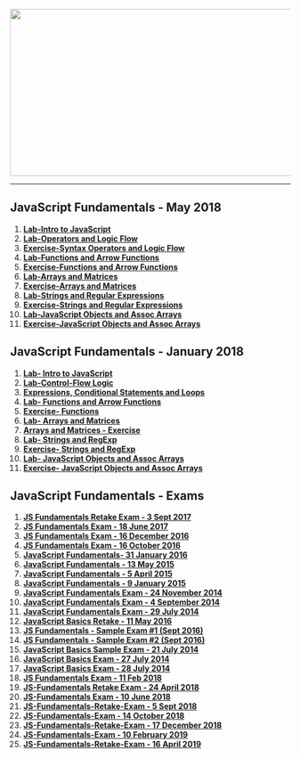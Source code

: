 <a href="#"><img src="https://i.imgur.com/VNEWH5M.png"  width="1000" height="300"></img></a>

---
## <b>JavaScript Fundamentals - May 2018</b>
1.  [**Lab-Intro to JavaScript**](https://github.com/IvayloIV/JS-Core-Fundamentals/tree/master/JavaScript%20Fundamentals-May2018/Lab-Intro_to_JavaScript)
2.  [**Lab-Operators and Logic Flow**](https://github.com/IvayloIV/JS-Core-Fundamentals/tree/master/JavaScript%20Fundamentals-May2018/Lab-Operators_and_Logic_Flow)
3.  [**Exercise-Syntax Operators and Logic Flow**](https://github.com/IvayloIV/JS-Core-Fundamentals/tree/master/JavaScript%20Fundamentals-May2018/Exercise-Syntax_Operators_and_Logic_Flow)
4.  [**Lab-Functions and Arrow Functions**](https://github.com/IvayloIV/JS-Core-Fundamentals/tree/master/JavaScript%20Fundamentals-May2018/Lab-Functions_and_Arrow_Functions)
5.  [**Exercise-Functions and Arrow Functions**](https://github.com/IvayloIV/JS-Core-Fundamentals/tree/master/JavaScript%20Fundamentals-May2018/Exercise-Functions_and_Arrow_Functions)
6.  [**Lab-Arrays and Matrices**](https://github.com/IvayloIV/JS-Core-Fundamentals/tree/master/JavaScript%20Fundamentals-May2018/Lab-Arrays_and_Matrices)
7.  [**Exercise-Arrays and Matrices**](https://github.com/IvayloIV/JS-Core-Fundamentals/tree/master/JavaScript%20Fundamentals-May2018/Exercise-Arrays_and_Matrices)
8.  [**Lab-Strings and Regular Expressions**](https://github.com/IvayloIV/JS-Core-Fundamentals/tree/master/JavaScript%20Fundamentals-May2018/Lab-Strings_and_Regular_Expressions)
9.  [**Exercise-Strings and Regular Expressions**](https://github.com/IvayloIV/JS-Core-Fundamentals/tree/master/JavaScript%20Fundamentals-May2018/Exercise-Strings_and_Regular_Expressions)
10.  [**Lab-JavaScript Objects and Assoc Arrays**](https://github.com/IvayloIV/JS-Core-Fundamentals/tree/master/JavaScript%20Fundamentals-May2018/Lab-JavaScript_Objects_and_Assoc_Arrays)
11.  [**Exercise-JavaScript Objects and Assoc Arrays**](https://github.com/IvayloIV/JS-Core-Fundamentals/tree/master/JavaScript%20Fundamentals-May2018/Exercise-JavaScript_Objects_and_Assoc_Arrays)

## <b>JavaScript Fundamentals - January 2018</b>
1.  <a href="https://github.com/IvayloIV/JS-Core-Fundamentals/tree/master/JavaScript%20Fundamentals-January2018/Lab-%20Intro%20to%20JavaScript" > <b>Lab- Intro to JavaScript</b> </a> 
2.  <a href="https://github.com/IvayloIV/JS-Core-Fundamentals/tree/master/JavaScript%20Fundamentals-January2018/Lab-Control-Flow%20Logic" > <b>Lab-Control-Flow Logic</b> </a> 
3.  <a href="https://github.com/IvayloIV/JS-Core-Fundamentals/tree/master/JavaScript%20Fundamentals-January2018/Expressions%2C%20Conditional%20Statements%20and%20Loops" > <b>Expressions, Conditional Statements and Loops</b> </a> 
4.  <a href="https://github.com/IvayloIV/JS-Core-Fundamentals/tree/master/JavaScript%20Fundamentals-January2018/Lab-%20Functions%20and%20Arrow%20Functions" > <b>Lab- Functions and Arrow Functions</b> </a> 
5.  <a href="https://github.com/IvayloIV/JS-Core-Fundamentals/tree/master/JavaScript%20Fundamentals-January2018/Exercise-%20Functions" > <b>Exercise- Functions</b> </a> 
6.  <a href="https://github.com/IvayloIV/JS-Core-Fundamentals/tree/master/JavaScript%20Fundamentals-January2018/Lab-%20Arrays%20and%20Matrices" > <b>Lab- Arrays and Matrices</b> </a> 
7.  <a href="https://github.com/IvayloIV/JS-Core-Fundamentals/tree/master/JavaScript%20Fundamentals-January2018/Arrays%20and%20Matrices%20-%20Exercise" > <b>Arrays and Matrices - Exercise</b> </a> 
8.  <a href="https://github.com/IvayloIV/JS-Core-Fundamentals/tree/master/JavaScript%20Fundamentals-January2018/Lab-%20Strings%20and%20RegExp" > <b>Lab- Strings and RegExp</b> </a> 
9.  <a href="https://github.com/IvayloIV/JS-Core-Fundamentals/tree/master/JavaScript%20Fundamentals-January2018/Exercise-%20Strings%20and%20RegExp" > <b>Exercise- Strings and RegExp</b> </a> 
10.  <a href="https://github.com/IvayloIV/JS-Core-Fundamentals/tree/master/JavaScript%20Fundamentals-January2018/Lab-%20JavaScript%20Objects%20and%20Assoc%20Arrays" > <b>Lab- JavaScript Objects and Assoc Arrays</b> </a> 
11.  <a href="https://github.com/IvayloIV/JS-Core-Fundamentals/tree/master/JavaScript%20Fundamentals-January2018/Exercise-%20JavaScript%20Objects%20and%20Assoc%20Arrays" > <b>Exercise- JavaScript Objects and Assoc Arrays</b> </a> 

## <b>JavaScript Fundamentals - Exams</b>
1.  <a href="https://github.com/IvayloIV/JS-Core-Fundamentals/tree/master/JavaScript%20-Exams/JS%20Fundamentals%20Retake%20Exam%20-%203%20Sept%202017" > <b>JS Fundamentals Retake Exam - 3 Sept 2017</b> </a>
2.  <a href="https://github.com/IvayloIV/JS-Core-Fundamentals/tree/master/JavaScript%20-Exams/JS%20Fundamentals%20Exam%20-%2018%20June%202017" > <b>JS Fundamentals Exam - 18 June 2017</b> </a>
3.  <a href="https://github.com/IvayloIV/JS-Core-Fundamentals/tree/master/JavaScript%20-Exams/JS%20Fundamentals%20Exam%20-%2016%20December%202016" > <b>JS Fundamentals Exam - 16 December 2016</b> </a>
4.  <a href="https://github.com/IvayloIV/JS-Core-Fundamentals/tree/master/JavaScript%20-Exams/JS%20Fundamentals%20Exam%20-%2016%20October%202016" > <b>JS Fundamentals Exam - 16 October 2016</b> </a>
5.  <a href="https://github.com/IvayloIV/JS-Core-Fundamentals/tree/master/JavaScript%20-Exams/JavaScript%20Fundamentals-%2031%20January%202016" > <b>JavaScript Fundamentals- 31 January 2016</b> </a>
6.  <a href="https://github.com/IvayloIV/JS-Core-Fundamentals/tree/master/JavaScript%20-Exams/JavaScript%20Fundamentals%20-%2013%20May%202015" > <b>JavaScript Fundamentals - 13 May 2015</b> </a>
7.  <a href="https://github.com/IvayloIV/JS-Core-Fundamentals/tree/master/JavaScript%20-Exams/JavaScript%20Basics%20-%205%20April%202015" > <b>JavaScript Fundamentals - 5 April 2015</b> </a>
8.  <a href="https://github.com/IvayloIV/JS-Core-Fundamentals/tree/master/JavaScript%20-Exams/JavaScript%20Fundamentals%20-%209%20January%202015" > <b>JavaScript Fundamentals - 9 January 2015</b> </a>
9.  <a href="https://github.com/IvayloIV/JS-Core-Fundamentals/tree/master/JavaScript%20-Exams/JavaScript%20Fundamentals%20Exam%20-%2024%20November%202014" > <b>JavaScript Fundamentals Exam - 24 November 2014</b> </a>
10.  <a href="https://github.com/IvayloIV/JS-Core-Fundamentals/tree/master/JavaScript%20-Exams/JavaScript%20Fundamentals%20Exam%20-%204%20September%202014" > <b>JavaScript Fundamentals Exam - 4 September 2014</b> </a>
11.  <a href="https://github.com/IvayloIV/JS-Core-Fundamentals/tree/master/JavaScript%20-Exams/JavaScript%20Fundamentals%20Exam%20-%2029%20July%202014" > <b>JavaScript Fundamentals Exam - 29 July 2014</b> </a>
12.  <a href="https://github.com/IvayloIV/JS-Core-Fundamentals/tree/master/JavaScript%20-Exams/JavaScript%20Basics%20Retake%20-%2011%20May%202016" > <b>JavaScript Basics Retake - 11 May 2016</b> </a>
13.  <a href="https://github.com/IvayloIV/JS-Core-Fundamentals/tree/master/JavaScript%20-Exams/JS%20Fundamentals%20-%20Sample%20Exam%20%231%20(Sept%202016)" > <b>JS Fundamentals - Sample Exam #1 (Sept 2016)</b> </a>
14.  <a href="https://github.com/IvayloIV/JS-Core-Fundamentals/tree/master/JavaScript%20-Exams/JS%20Fundamentals%20-%20Sample%20Exam%20%232%20(Sept%202016)" > <b>JS Fundamentals - Sample Exam #2 (Sept 2016)</b> </a>
15.  [**JavaScript Basics Sample Exam - 21 July 2014**](https://github.com/IvayloIV/JS-Core-Fundamentals/tree/master/JavaScript%20-Exams/JavaScript%20Basics%20Sample%20Exam%20-%2021%20July%202014)
16.  [**JavaScript Basics Exam - 27 July 2014**](https://github.com/IvayloIV/JS-Core-Fundamentals/tree/master/JavaScript%20-Exams/JavaScript%20Basics%20Exam%20-%2027%20July%202014)
17.  [**JavaScript Basics Exam - 28 July 2014**](https://github.com/IvayloIV/JS-Core-Fundamentals/tree/master/JavaScript%20-Exams/JavaScript%20Basics%20Exam%20-%2028%20July%202014)
18.  [**JS Fundamentals Exam - 11 Feb 2018**](https://github.com/IvayloIV/JS-Core-Fundamentals/tree/master/JavaScript%20-Exams/JS%20Fundamentals%20Exam%20-%2011%20Feb%202018)
19.  [**JS-Fundamentals Retake Exam - 24 April 2018**](https://github.com/IvayloIV/JS-Core-Fundamentals/tree/master/JavaScript%20-Exams/JS-Fundamentals_Retake_Exam-24_April_2018)
20.  [**JS-Fundamentals Exam - 10 June 2018**](https://github.com/IvayloIV/JS-Core-Fundamentals/tree/master/JavaScript%20-Exams/JS-Fundamentals_Exam-10_June_2018)
21.  [**JS-Fundamentals-Retake-Exam - 5 Sept 2018**](https://github.com/IvayloIV/JS-Core-Fundamentals/tree/master/JavaScript%20-Exams/JS-Fundamentals-Retake-Exam-5_Sept_2018)
22.  [**JS-Fundamentals-Exam - 14 October 2018**](https://github.com/IvayloIV/JS-Core-Fundamentals/tree/master/JavaScript%20-Exams/JS-Fundamentals-Exam-14_October_2018)
23.  [**JS-Fundamentals-Retake-Exam - 17 December 2018**](https://github.com/IvayloIV/JS-Core-Fundamentals/tree/master/JavaScript%20-Exams/JS-Fundamentals-Retake-Exam-17-December-2018)
24.  [**JS-Fundamentals-Exam - 10 February 2019**](https://github.com/IvayloIV/JS-Core-Fundamentals/tree/master/JavaScript%20-Exams/JS-Fundamentals-Exam-10_February_2019)
25.  [**JS-Fundamentals-Retake-Exam - 16 April 2019**](https://github.com/IvayloIV/JS-Core-Fundamentals/tree/master/JavaScript%20-Exams/JS-Fundamentals-Retake-Exam-16_April_2019)
